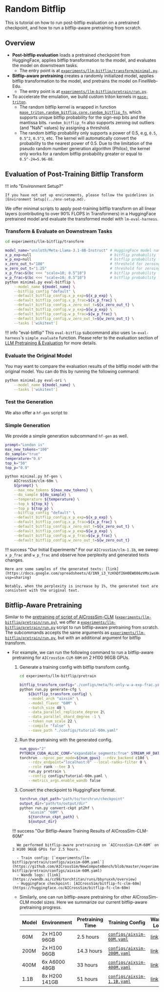 # Random Bitflip

This is tutorial on how to run post-bitflip evaluation on a pretrained checkpoint, and how to run a bitflip-aware pretraining from scratch.

## Overview

- **Post-bitflip evaluation** loads a pretrained checkpoint from HuggingFace, applies bitflip transformation to the model, and evaluates the model on downstream tasks.
    - The entry point is at [`experiments/llm-bitflip/transform/minimal.py`](https://github.com/AICrossSim/NewComputeBench/blob/master/experiments/llm-bitflip/transform/minimal.py).
- **Bitflip-aware pretraining** creates a randomly initialized model, applies bitflip transformation to the model, and pretrains the model on FineWeb-Edu.
    - The entry point is at [`experiments/llm-bitflip/pretrain/run.py`](https://github.com/AICrossSim/NewComputeBench/blob/master/experiments/llm-bitflip/pretrain/run.py).
- To accelerate the emulation, we build custom triton kernels in [`mase-triton`](https://pypi.org/project/mase-triton/).
    - The random bitflip kernel is wrapped in function [`mase_triton.random_bitflip.core.random_bitflip_fn`](https://github.com/DeepWok/mase-triton/blob/master/src/mase_triton/random_bitflip/core.py), which supports unique bitflip probability for the sign-exp bits and the mantissa bits. `random_bitflip_fn` also supports zeroing out outliers (and "NaN" values) by assigning a threshold.
    - The random bitflip probability only supports a power of 0.5, e.g, `0.5`, `0.5^2`, `0.5^3`, etc. The kernel will automatically convert the probability to the nearest power of 0.5. Due to the limitation of the pseudo random number generation algorithm (Philox), the kernel only works for a random bitflip probability greater or equal to `0.5^-24=5.96-08`.

## Evaluation of Post-Training Bitflip Transform

!!! info "Environment Setup?"

    If you have not set up environments, please follow the guidelines in [Environment Setup](../env-setup.md).

We offer minimal scripts to apply post-training bitflip transform on all linear layers (contributing to over 90% FLOPS in Transformers) in a HuggingFace pretrained model and evaluate the transformed model with `lm-eval-harness`.

### Transform & Evaluate on Downstream Tasks

```bash
cd experiments/llm-bitflip/transform

model_name="unsloth/Meta-Llama-3.1-8B-Instruct" # HuggingFace model name
x_p_exp=null                                    # bitflip probability for the sign-exp bits of the activation. Null means no bitflip.
w_p_exp=null                                    # bitflip probability for the sign-exp bits of the weight. Null means no bitflip.
x_zero_out_t="100"                              # threshold for zeroing out outliers (and "NaN" values) of the activation
w_zero_out_t="1.25"                             # threshold for zeroing out outliers (and "NaN" values) of the weight
x_p_frac=$(bc <<< "scale=10; 0.5^10")           # bitflip probability for the mantissa bits of the activation
w_p_frac=$(bc <<< "scale=10; 0.5^10")           # bitflip probability for the mantissa bits of the weight
python minimal.py eval-bitflip \
    --model_name ${model_name} \
    --bitflip_config "default" \
    --default_bitflip_config.x_p_exp=${x_p_exp} \
    --default_bitflip_config.x_p_frac=${x_p_frac} \
    --default_bitflip_config.x_zero_out_t=${x_zero_out_t} \
    --default_bitflip_config.w_p_exp=${w_p_exp} \
    --default_bitflip_config.w_p_frac=${w_p_frac} \
    --default_bitflip_config.w_zero_out_t=${w_zero_out_t} \
    --tasks ['wikitext']
```

!!! info "eval-bitflip"
    This `eval-bitflip` subcommand also uses `lm-eval-harness`'s `simple_evaluate` function. Please refer to the evaluation section of [LLM Pretraining & Evaluation](../01-model-training/llm-pretrain-and-eval.md) for more details.

### Evaluate the Original Model

You may want to compare the evaluation results of the bitflip model with the original model. You can do this by running the following command:

```bash
python minimal.py eval-ori \
    --model_name ${model_name} \
    --tasks ['wikitext']
```
### Test the Generation

We also offer a `hf-gen` script to

### Simple Generation

We provide a simple generation subcommand `hf-gen` as well.

```bash
prompt="London is"
max_new_tokens="100"
do_sample="true"
temperature="0.6"
top_k="50"
top_p="0.9"

python minimal.py hf-gen \
    AICrossSim/clm-60m \
    ${prompt} \
    --max_new_tokens ${max_new_tokens} \
    --do_sample ${do_sample} \
    --temperature ${temperature} \
    --top_k ${top_k} \
    --top_p ${top_p} \
    --bitflip_config "default" \
    --default_bitflip_config.x_p_exp=${x_p_exp} \
    --default_bitflip_config.x_p_frac=${x_p_frac} \
    --default_bitflip_config.x_zero_out_t=${x_zero_out_t} \
    --default_bitflip_config.w_p_exp=${w_p_exp} \
    --default_bitflip_config.w_p_frac=${w_p_frac} \
    --default_bitflip_config.w_zero_out_t=${w_zero_out_t}
```

!!! success "Our Initial Experiments"
    For our `AICrossSim/clm-1.1b`, we sweep `x_p_frac` and `w_p_frac` and observe how perplexity and generated texts changes.

    Here are some samples of the generated texts: [link](https://docs.google.com/spreadsheets/d/1N9_i3_YzKhDfI6H0EWO86zVMxiwsHcSUSbll2ws4zRA/edit?usp=sharing)

    Notably, when the perplexity is increase by 1%, the generated text are consistent with the original text.


## Bitflip-Aware Pretraining

Similar to the [pretraining of script of AICrossSim-CLM](../01-model-training/llm-pretrain-and-eval.md) ([`experiments/llm-bitflip/pretrain/run.py`](https://github.com/AICrossSim/NewComputeBench/blob/master/experiments/llm-bitflip/pretrain/run.py)), we offer a [`experiments/llm-bitflip/pretrain/run.py`](https://github.com/AICrossSim/NewComputeBench/blob/master/experiments/llm-bitflip/pretrain/run.py) script to run bitflip-aware pretraining from scratch. The subcommands accepts the same arguments as [`experiments/llm-bitflip/pretrain/run.py`](https://github.com/AICrossSim/NewComputeBench/blob/master/experiments/llm-bitflip/pretrain/run.py), but with an additional argument for bitflip transform.

- For example, we can run the following command to run a bitflip-aware pretraining for `AICrossSim-CLM-60M` on 2 H100 96GB GPUs.
    1. Generate a training config with bitflip transform config.

        ```bash
        cd experiments/llm-bitflip/pretrain

        bitflip_transform_config="./configs/meta/fc-only-w-a-exp-frac.yaml"
        python run.py generate-cfg \
            ${bitflip_transform_config} \
            --model_arch "aixsim" \
            --model_flavor "60M" \
            --batch_size 48 \
            --data_parallel_replicate_degree 2\
            --data_parallel_shard_degree -1 \
            --token_num_scale 22 \
            --compile "false" \
            --save_path "./configs/tutorial-60m.yaml"
        ```

    2. Run the pretraining with the generated config.

        ```bash
        num_gpus="2"
        PYTORCH_CUDA_ALLOC_CONF="expandable_segments:True" STREAM_HF_DATA="1" \
        torchrun --nproc_per_node=${num_gpus} --rdzv_backend c10d \
            --rdzv_endpoint="localhost:0" --local-ranks-filter 0 \
            --role rank --tee 3 \
            run.py pretrain \
            --config configs/tutorial-60m.yaml \
            --metrics_args.enable_wandb false
        ```

    3. Convert the checkpoint to HuggingFace format.

        ```bash
        torchrun_ckpt_path="path/to/torchrun/checkpoint"
        output_dir="path/to/output/dir"
        python run.py convert-ckpt pt2hf \
            "aixsim" "60M" \
            ${torchrun_ckpt_path} \
            ${output_dir}
        ```

    !!! success "Our Bitflip-Aware Training Results of AICrossSim-CLM-60M"

        We performed bitflip-aware pretraining on `AICrossSim-CLM-60M` on 2 H100 96GB GPUs for 2.5 hours.

        - Train config: [`experiments/llm-bitflip/pretrain/configs/aixsim-60M.yaml`](https://github.com/AICrossSim/NewComputeBench/blob/master/experiments/llm-bitflip/pretrain/configs/aixsim-60M.yaml)
        - Wandb logs: [link](https://wandb.ai/cz98/torchtitan/runs/bbyruxxh/overview)
        - HuggingFace checkpoint: [AICrossSim/bitflip-fc-clm-60m](https://huggingface.co/AICrossSim/bitflip-fc-clm-60m)

    - Similarly, one can run bitflip-aware pretraining for other AICrossSim-CLM model sizes. Here we summarize our current bitflip-aware pretraining progress.

        | Model | Environment | Pretraining Time | Training Config | Wandb Logs | HuggingFace Checkpoint |
        |-------|-------------|------------------|------------------|------------|------------------------|
        | 60M | 2x H100 96GB | 2.5 hours | [`configs/aixsim-60M.yaml`](https://github.com/AICrossSim/NewComputeBench/blob/master/experiments/llm-bitflip/pretrain/configs/aixsim-60M.yaml) | [link](https://wandb.ai/cz98/torchtitan/runs/bbyruxxh/overview) | [AICrossSim/bitflip-fc-clm-60m](https://huggingface.co/AICrossSim/bitflip-fc-clm-60m) |
        | 200M | 2x H100 96GB | 14.3 hours | [`configs/aixsim-200M.yaml`](https://github.com/AICrossSim/NewComputeBench/blob/master/experiments/llm-bitflip/pretrain/configs/aixsim-200M.yaml) | [link](https://wandb.ai/cz98/torchtitan/runs/iivbk9nr/overview) | [AICrossSim/bitflip-fc-clm-200m](https://huggingface.co/AICrossSim/bitflip-fc-clm-200m) |
        | 400M | 6x A6000 48GB | 33 hours | [`configs/aixsim-400M.yaml`](https://github.com/AICrossSim/NewComputeBench/blob/master/experiments/llm-bitflip/pretrain/configs/aixsim-400M.yaml) | [link](https://wandb.ai/cz98/torchtitan/runs/6mnsbo7e/overview) | [AICrossSim/bitflip-fc-clm-400m](https://huggingface.co/AICrossSim/bitflip-fc-clm-400m) |
        | 1.1B | 8x H200 141GB | 51 hours | [`configs/aixsim-1.1B.yaml`](https://github.com/AICrossSim/NewComputeBench/blob/master/experiments/llm-bitflip/pretrain/configs/aixsim-1.1B.yaml) | [link](https://wandb.ai/cz98/torchtitan/runs/5tbo5tkg?nw=nwusercz98) | [AICrossSim/bitflip-fc-clm-1.1b](https://huggingface.co/AICrossSim/bitflip-fc-clm-1.1b) |